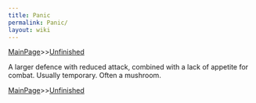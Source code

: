 ```yaml
---
title: Panic
permalink: Panic/
layout: wiki
---
```


[MainPage](/keeperrl_wiki/ "wikilink")>>[Unfinished](/keeperrl_wiki/Unfinished "wikilink")



A larger defence with reduced attack, combined with a lack of appetite for combat.
Usually temporary. Often a mushroom.

[MainPage](/keeperrl_wiki/ "wikilink")>>[Unfinished](/keeperrl_wiki/Unfinished "wikilink")

